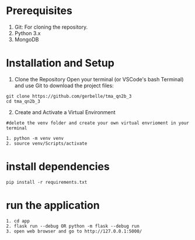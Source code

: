 # Prerequisites
1. Git: For cloning the repository.
2. Python 3.x
3. MongoDB

# Installation and Setup
1. Clone the Repository
Open your terminal (or VSCode's bash Terminal) and use Git to download the project files:
```
git clone https://github.com/gerbelle/tma_qn2b_3
cd tma_qn2b_3
```
2. Create and Activate a Virtual Environment
```
#delete the venv folder and create your own virtual envrioment in your terminal 

1. python -m venv venv
2. source venv/Scripts/activate
```

# install dependencies
```
pip install -r requirements.txt
```

# run the application 
```
1. cd app
2. flask run --debug OR python -m flask --debug run
3. open web browser and go to http://127.0.0.1:5000/

